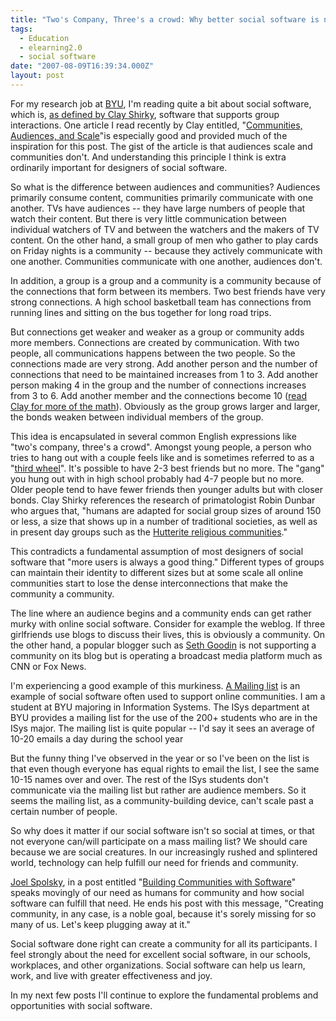 ```yaml
---
title: "Two's Company, Three's a crowd: Why better social software is needed to support (small) group interactions"
tags:
  - Education
  - elearning2.0
  - social software
date: "2007-08-09T16:39:34.000Z"
layout: post
---
```


For my research job at [BYU][0], I'm reading quite a bit about social software, which is, [as defined by Clay Shirky][1], software that supports group interactions. One article I read recently by Clay entitled, "[Communities, Audiences, and Scale][2]"is especially good and provided much of the inspiration for this post. The gist of the article is that audiences scale and communities don't. And understanding this principle I think is extra ordinarily important for designers of social software.

So what is the difference between audiences and communities? Audiences primarily consume content, communities primarily communicate with one another. TVs have audiences -- they have large numbers of people that watch their content. But there is very little communication between individual watchers of TV and between the watchers and the makers of TV content. On the other hand, a small group of men who gather to play cards on Friday nights is a community -- because they actively communicate with one another. Communities communicate with one another, audiences don't.

In addition, a group is a group and a community is a community because of the connections that form between its members. Two best friends have very strong connections. A high school basketball team has connections from running lines and sitting on the bus together for long road trips.

But connections get weaker and weaker as a group or community adds more members. Connections are created by communication. With two people, all communications happens between the two people. So the connections made are very strong. Add another person and the number of connections that need to be maintained increases from 1 to 3\. Add another person making 4 in the group and the number of connections increases from 3 to 6\. Add another member and the connections become 10 ([read Clay for more of the math][3]). Obviously as the group grows larger and larger, the bonds weaken between individual members of the group.

This idea is encapsulated in several common English expressions like "two's company, three's a crowd". Amongst young people, a person who tries to hang out with a couple feels like and is sometimes referred to as a "[third wheel][4]". It's possible to have 2-3 best friends but no more. The "gang" you hung out with in high school probably had 4-7 people but no more. Older people tend to have fewer friends then younger adults but with closer bonds. Clay Shirky references the research of primatologist Robin Dunbar who argues that, "humans are adapted for social group sizes of around 150 or less, a size that shows up in a number of traditional societies, as well as in present day groups such as the [Hutterite religious communities][5]."

This contradicts a fundamental assumption of most designers of social software that "more users is always a good thing." Different types of groups can maintain their identity to different sizes but at some scale all online communities start to lose the dense interconnections that make the community a community.

The line where an audience begins and a community ends can get rather murky with online social software. Consider for example the weblog. If three girlfriends use blogs to discuss their lives, this is obviously a community. On the other hand, a popular blogger such as [Seth Goodin][6] is not supporting a community on its blog but is operating a broadcast media platform much as CNN or Fox News.

I'm experiencing a good example of this murkiness. [A Mailing list][7] is an example of social software often used to support online communities. I am a student at BYU majoring in Information Systems. The ISys department at BYU provides a mailing list for the use of the 200+ students who are in the ISys major. The mailing list is quite popular -- I'd say it sees an average of 10-20 emails a day during the school year

But the funny thing I've observed in the year or so I've been on the list is that even though everyone has equal rights to email the list, I see the same 10-15 names over and over. The rest of the ISys students don't communicate via the mailing list but rather are audience members. So it seems the mailing list, as a community-building device, can't scale past a certain number of people.

So why does it matter if our social software isn't so social at times, or that not everyone can/will participate on a mass mailing list? We should care because we are social creatures. In our increasingly rushed and splintered world, technology can help fulfill our need for friends and community.

[Joel Spolsky][8], in a post entitled "[Building Communities with Software][9]" speaks movingly of our need as humans for community and how social software can fulfill that need. He ends his post with this message, "Creating community, in any case, is a noble goal, because it's sorely missing for so many of us. Let's keep plugging away at it."

Social software done right can create a community for all its participants. I feel strongly about the need for excellent social software, in our schools, workplaces, and other organizations. Social software can help us learn, work, and live with greater effectiveness and joy.

In my next few posts I'll continue to explore the fundamental problems and opportunities with social software.


[0]: http://byu.edu
[1]: http://www.shirky.com/
[2]: http://shirky.com/writings/community_scale.html
[3]: http://shirky.com/writings/community_scale.html#2
[4]: http://www.goenglish.com/ThirdWheel.asp
[5]: http://en.wikipedia.org/wiki/Hutterite
[6]: http://sethgodin.typepad.com/
[7]: http://en.wikipedia.org/wiki/Electronic_mailing_list
[8]: http://www.joelonsoftware.com/
[9]: http://www.joelonsoftware.com/articles/BuildingCommunitieswithSo.html